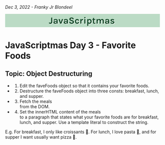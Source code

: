 *Dec 3, 2022 - Franky Jr Blondeel*

<p align="center">
<img alt="title" src="https://github.com/MrFranksJr/MrFranksJr/blob/main/assets/javascriptmas-2022/title.png">
</p>

# JavaScriptmas Day 3 - Favorite Foods

## Topic: Object Destructuring
* 1. Edit the faveFoods object so that it contains 
your favorite foods.
* 2. Destructure the faveFoods object into three consts: 
breakfast, lunch, and supper.
* 3. Fetch the meals <section> from the DOM.
* 4. Set the innerHTML content of the meals <section> to a paragraph
that states what your favorite foods are for breakfast, lunch, and supper.
Use a template literal to construct the string.

E.g.
For breakfast, I only like croissants 🥐. For lunch, I love pasta 🍝, 
and for supper I want usually want pizza 🍕.